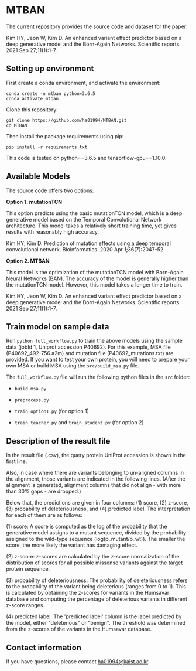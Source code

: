 # MTBAN
The current repository provides the source code and dataset for the paper:

Kim HY, Jeon W, Kim D. An enhanced variant effect predictor based on a deep generative model and the Born-Again Networks. Scientific reports. 2021 Sep 27;11(1):1-7.


## Setting up environment
First create a conda environment, and activate the environment:
```
conda create -n mtban python=3.6.5
conda activate mtban
```
Clone this repository:
```
git clone https://github.com/ha01994/MTBAN.git
cd MTBAN
```
Then install the package requirements using pip:
```
pip install -r requirements.txt
```
This code is tested on python==3.6.5 and tensorflow-gpu==1.10.0. 


## Available Models
The source code offers two options:

**Option 1. mutationTCN**

This option predicts using the basic mutationTCN model, which is a deep generative model based on the Temporal Convolutional Network architecture.
This model takes a relatively short training time, yet gives results with reasonably high accuracy.

Kim HY, Kim D. Prediction of mutation effects using a deep temporal convolutional network. Bioinformatics. 2020 Apr 1;36(7):2047-52.

**Option 2. MTBAN**

This model is the optimization of the mutationTCN model with Born-Again Neural Networks (BAN).
The accuracy of the model is generally higher than the mutationTCN model.
However, this model takes a longer time to train.

Kim HY, Jeon W, Kim D. An enhanced variant effect predictor based on a deep generative model and the Born-Again Networks. Scientific reports. 2021 Sep 27;11(1):1-7.


## Train model on sample data
Run ```python full_workflow.py``` to train the above models using the sample data (jobId 1, Uniprot accession P40692). For this example, MSA file (P40692_492-756.a2m) and mutation file (P40692_mutations.txt) are provided. If you want to test your own protein, you will need to prepare your own MSA or build MSA using the ```src/build_msa.py``` file. 

The ```full_workflow.py``` file will run the following python files in the ```src``` folder:

- ```build_msa.py```

- ```preprocess.py```

- ```train_option1.py``` (for option 1)

- ```train_teacher.py``` and ```train_student.py``` (for option 2)



## Description of the result file

In the result file (.csv), the query protein UniProt accession is shown in the first line.

Also, in case where there are variants belonging to un-aligned columns in the alignment, those variants are indicated in the following lines. (After the alignment is generated, alignment columns that did not align - with more than 30% gaps - are dropped.)

Below that, the predictions are given in four columns: (1) score, (2) z-score, (3) probability of deleteriousness, and (4) predicted label.
The interpretation for each of them are as follows:

(1) score:
A score is computed as the log of the probability that the generative model assigns to a mutant sequence, divided by the probability assigned to the wild-type sequence (log(p_mutant/p_wt)). The smaller the score, the more likely the variant has damaging effect.

(2) z-score:
z-scores are calculated by the z-score normalization of the distribution of scores for all possible missense variants against the target protein sequence.

(3) probability of deleteriousness:
The probability of deleteriousness refers to the probability of the variant being deleterious (ranges from 0 to 1). This is calculated by obtaining the z-scores for variants in the Humsavar database and computing the percentage of deleterious variants in different z-score ranges.

(4) predicted label:
The 'predicted label' column is the label predicted by the model, either "deleterious" or "benign". The threshold was determined from the z-scores of the variants in the Humsavar database.





## Contact information
If you have questions, please contact ha01994@kaist.ac.kr.



